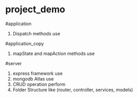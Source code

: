 # project_demo

#application
1. Dispatch methods use

#application_copy
1. mapState and mapAction methods use

#server
1. express framework use
2. mongodb Atlas use
2. CRUD operation perform
3. Folder Structure like (router, controller, services, models)
